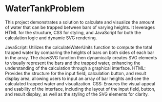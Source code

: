 # WaterTankProblem

This project demonstrates a solution to calculate and visualize the amount of water that can be trapped between bars of varying heights. It leverages HTML for the structure, CSS for styling, and JavaScript for both the calculation logic and dynamic SVG rendering.

JavaScript: Utilizes the calculateWaterUnits function to compute the total trapped water by comparing the heights of bars on both sides of each bar in the array. The drawSVG function then dynamically creates SVG elements to visually represent the bars and the trapped water, enhancing the understanding of the calculation through a graphical interface.
HTML: Provides the structure for the input field, calculation button, and result display area, allowing users to input an array of bar heights and see the calculated trapped water and visualization.
CSS: Ensures the visual appeal and usability of the interface, including the layout of the input field, button, and result display, as well as the styling of the SVG elements for clarity.
